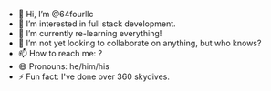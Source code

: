 - 👋 Hi, I’m @64fourllc
- 👀 I’m interested in full stack development.
- 🌱 I’m currently re-learning everything!
- 💞️ I’m not yet looking to collaborate on anything, but who knows?
- 📫 How to reach me: ?
- 😄 Pronouns: he/him/his
- ⚡ Fun fact: I've done over 360 skydives.

<!---
64fourllc/64fourllc is a ✨ special ✨ repository because its `README.md` (this file) appears on your GitHub profile.
You can click the Preview link to take a look at your changes.
--->
